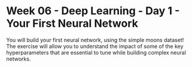 # Week 06 - Deep Learning - Day 1 - Your First Neural Network

You will build your first neural network, using the simple moons dataset!
The exercise will allow you to understand the impact of some of the key hyperparameters that are essential to tune while building complex neural networks.
